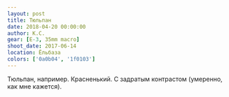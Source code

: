 ```yaml
---
layout: post
title: Тюльпан
date: 2018-04-20 00:00:00
author: К.С.
gear: [E-3, 35mm macro]
shoot_date: 2017-06-14
location: Ёльбаза
colors: ['0a0b04', '1f0103']
---
```

Тюльпан, например. Красненький. С задратым контрастом (умеренно, как мне кажется).
